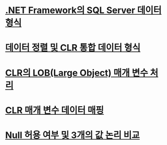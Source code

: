 # [.NET Framework의 SQL Server 데이터 형식](sql-server-data-types-in-the-net-framework.md)
# [데이터 정렬 및 CLR 통합 데이터 형식](collation-and-clr-integration-data-types.md)
# [CLR의 LOB(Large Object) 매개 변수 처리](handling-large-object-lob-parameters-in-the-clr.md)
# [CLR 매개 변수 데이터 매핑](mapping-clr-parameter-data.md)
# [Null 허용 여부 및 3개의 값 논리 비교](nullability-and-three-value-logic-comparisons.md)
